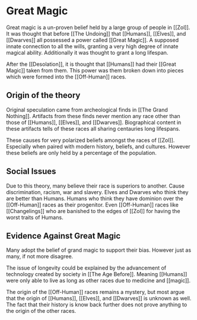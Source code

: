 # Great Magic
Great magic is a un-proven belief held by a large group of people in [[Zol]]. It was thought that before [[The Undoing]] that [[Humans]], [[Elves]], and [[Dwarves]] all possessed a power called [[Great Magic]]. A supposed innate connection to all the wills, granting a very high degree of innate magical ability. Additionally it was thought to grant a long lifespan.

After the [[Desolation]], it is thought that [[Humans]] had their [[Great Magic]] taken from them. This power was them broken down into pieces which were formed into the [[Off-Human]] races.

## Origin of the theory
Original speculation came from archeological finds in [[The Grand Nothing]]. Artifacts from these finds never mention any race other than those of [[Humans]], [[Elves]], and [[Dwarves]]. Biographical content in these artifacts tells of these races all sharing centauries long lifespans.

These causes for very polarized beliefs amongst the races of [[Zol]]. Especially when paired with modern history, beliefs, and cultures. However these beliefs are only held by a percentage of the population.

## Social Issues
Due to this theory, many believe their race is superiors to another. Cause discrimination, racism, war and slavery. Elves and Dwarves who think they are better than Humans. Humans who think they have dominion over the [[Off-Human]] races as their progenitor. Even [[Off-Human]] races like [[Changelings]] who are banished to the edges of [[Zol]] for having the worst traits of Humans. 

## Evidence Against Great Magic
Many adopt the belief of grand magic to support their bias. However just as many, if not more disagree.

The issue of longevity could be explained by the advancement of technology created by society in [[The Age Before]]. Meaning [[Humans]] were only able to live as long as other races due to medicine and [[magic]]. 

The origin of the [[Off-Human]] races remains a mystery, but most argue that the origin of [[Humans]], [[Elves]], and [[Dwarves]] is unknown as well. The fact that their history is know back further does not prove anything to the origin of the other races.
